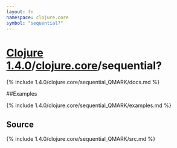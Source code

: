 ```yaml
---
layout: fn
namespace: clojure.core
symbol: "sequential?"
---
```


# [Clojure 1.4.0](../../)/[clojure.core](../)/sequential?

{% include 1.4.0/clojure.core/sequential_QMARK/docs.md %}

##Examples

{% include 1.4.0/clojure.core/sequential_QMARK/examples.md %}
## Source
{% include 1.4.0/clojure.core/sequential_QMARK/src.md %}

